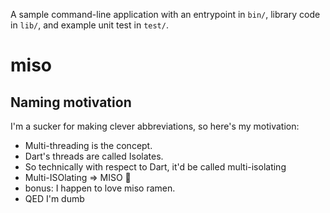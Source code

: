 A sample command-line application with an entrypoint in `bin/`, library code
in `lib/`, and example unit test in `test/`.
# miso
## Naming motivation
I'm a sucker for making clever abbreviations, so here's my motivation:
- Multi-threading is the concept.
- Dart's threads are called Isolates.
- So technically with respect to Dart, it'd be called multi-isolating
- Multi-ISOlating => MISO 🍜
- bonus: I happen to love miso ramen.
- QED I'm dumb
